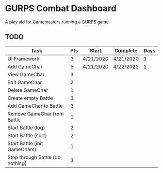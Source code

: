 # GURPS Combat Dashboard

A play aid for Gamemasters running a [GURPS](http://www.sjgames.com/gurps/) game.

## TODO

| Task                             | Pts | Start     | Complete  | Days |
|----------------------------------|-----|-----------|-----------|------|
| UI Framework                     | 3   | 4/21/2020 | 4/21/2020 | 1    |
| Add GameChar                     | 5   | 4/21/2020 | 4/22/2022 | 2    |
| View GameChar                    | 3   |           |           |      |
| Edit GameChar                    | 2   |           |           |      |
| Delete GameChar                  | 1   |           |           |      |
| Create empty Battle              | 3   |           |           |      |
| Add GameChar to Battle           | 3   |           |           |      |
| Remove GameChar from Battle      | 1   |           |           |      |
| Start Battle (log)               | 2   |           |           |      |
| Start Battle (sort)              | 2   |           |           |      |
| Start Battle (init GameChars)    | 1   |           |           |      |
| Step through Battle (do nothing) | 3   |           |           |      |
